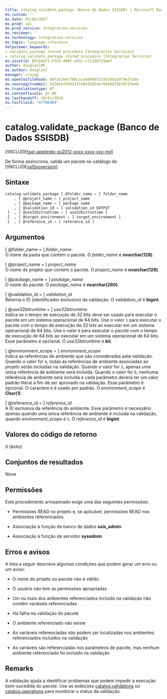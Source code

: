 ```yaml
---
title: catalog.validate_package (Banco de Dados SSISDB) | Microsoft Docs
ms.custom: ''
ms.date: 03/06/2017
ms.prod: sql
ms.prod_service: integration-services
ms.reviewer: ''
ms.technology: integration-services
ms.topic: language-reference
helpviewer_keywords:
- validate_package stored procedure [Integration Services]
- catalog.validate_package stored procedure [Integration Services]
ms.assetid: 0dc03df1-b793-408f-af4c-c11188729abf
author: douglaslMS
ms.author: douglasl
manager: craigg
ms.openlocfilehash: 06fa7266cf88cacae049df1c9bf98a2979e3fa0a
ms.sourcegitcommit: 61381ef939415fe019285def9450d7583df1fed0
ms.translationtype: HT
ms.contentlocale: pt-BR
ms.lasthandoff: 10/01/2018
ms.locfileid: "47766484"
---
```

# <a name="catalogvalidatepackage-ssisdb-database"></a>catalog.validate_package (Banco de Dados SSISDB)
[!INCLUDE[tsql-appliesto-ss2012-xxxx-xxxx-xxx-md](../../includes/tsql-appliesto-ss2012-xxxx-xxxx-xxx-md.md)]

  De forma assíncrona, valida um pacote no catálogo do [!INCLUDE[ssISnoversion](../../includes/ssisnoversion-md.md)].  
  
## <a name="syntax"></a>Sintaxe  
  
```sql
catalog.validate_package [ @folder_name = ] folder_name  
    , [ @project_name = ] project_name  
    , [ @package_name = ] package_name  
    , [ @validation_id = ] validation_id OUTPUT  
 [  , [ @use32bitruntime = ] use32bitruntime ]  
 [  , [ @target_environment = ] target_environment ]  
 [  , [ @reference_id = ] reference_id ]  
```  
  
## <a name="arguments"></a>Argumentos  
 [ @folder_name = ] *folder_name*  
 O nome da pasta que contém o pacote. O *folder_name* é **nvarchar(128)**.  
  
 [ @project_name = ] *project_name*  
 O nome do projeto que contém o pacote. O *project_name* é **nvarchar(128)**.  
  
 [ @package_name = ] *package_name*  
 O nome do pacote. O *package_name* é **nvarchar(260)**.  
  
 [ @validation_id = ] *validation_id*  
 Retorna o ID (identificador exclusivo) da validação. O *validation_id* é **bigint**.  
  
 [ @use32bitruntime = ] *use32bitruntime*  
 Indica se o tempo de execução de 32 bits deve ser usado para executar o pacote em um sistema operacional de 64 bits. Use o valor `1` para executar o pacote com o tempo de execução de 32 bits ao executar em um sistema operacional de 64 bits. Use o valor `0` para executar o pacote com o tempo de execução de 64 bits ao executar em um sistema operacional de 64 bits. Esse parâmetro é opcional. O *use32bitruntime* é **bit**.  
  
 [ @environment_scope = ] *environment_scope*  
 Indica as referências de ambiente que são consideradas pela validação. Quando o valor for `A`, todas as referências de ambiente associadas ao projeto serão incluídas na validação. Quando o valor for `S`, apenas uma única referência de ambiente será incluída. Quando o valor for `D`, nenhuma referência de ambiente será incluída e cada parâmetro deverá ter um valor padrão literal a fim de ser aprovado na validação. Esse parâmetro é opcional. O caractere `D` é usado por padrão. O *environment_scope* é **Char(1)**.  
  
 [ @reference_id = ] *reference_id*  
 A ID exclusiva da referência do ambiente. Esse parâmetro é necessário apenas quando uma única referência de ambiente é incluída na validação, quando *environment_scope* é `S`. O *reference_id* é **bigint**.  
  
## <a name="return-code-values"></a>Valores do código de retorno  
 0 (êxito)  
  
## <a name="result-sets"></a>Conjuntos de resultados  
 None  
  
## <a name="permissions"></a>Permissões  
 Este procedimento armazenado exige uma das seguintes permissões:  
  
-   Permissões READ no projeto e, se aplicável, permissões READ nos ambientes referenciados  
  
-   Associação à função de banco de dados **ssis_admin**  
  
-   Associação à função de servidor **sysadmin**  
  
## <a name="errors-and-warnings"></a>Erros e avisos  
 A lista a seguir descreve algumas condições que podem gerar um erro ou um aviso:  
  
-   O nome do projeto ou pacote não é válido.  
  
-   O usuário não tem as permissões apropriadas  
  
-   Um ou mais dos ambientes referenciados incluído na validação não contêm variáveis referenciadas  
  
-   Há falha na validação do pacote  
  
-   O ambiente referenciado não existe  
  
-   As variáveis referenciadas não podem ser localizadas nos ambientes referenciados incluídos na validação  
  
-   As variáveis são referenciadas nos parâmetros de pacote, mas nenhum ambiente referenciado foi incluído na validação  
  
## <a name="remarks"></a>Remarks  
 A validação ajuda a identificar problemas que podem impedir a execução bem-sucedida do pacote. Use as exibições [catalog.validations](../../integration-services/system-views/catalog-validations-ssisdb-database.md) ou [catalog.operations](../../integration-services/system-views/catalog-operations-ssisdb-database.md) para monitorar o status da validação.  
  
  
